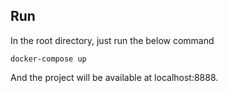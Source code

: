 ## Run
In the root directory, just run the below command
```
docker-compose up
```
And the project will be available at localhost:8888.
